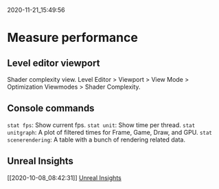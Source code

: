 2020-11-21_15:49:56

# Measure performance

## Level editor viewport

Shader complexity view.
Level Editor > Viewport > View Mode > Optimization Viewmodes > Shader Complexity.

## Console commands

`stat fps`: Show current fps.
`stat unit`: Show time per thread.
`stat unitgraph`: A plot of filtered times for Frame, Game, Draw, and GPU.
`stat scenerendering`: A table with a bunch of rendering related data.

## Unreal Insights

[[2020-10-08_08:42:31]] [Unreal Insights](./Unreal%20Insights.md)  
